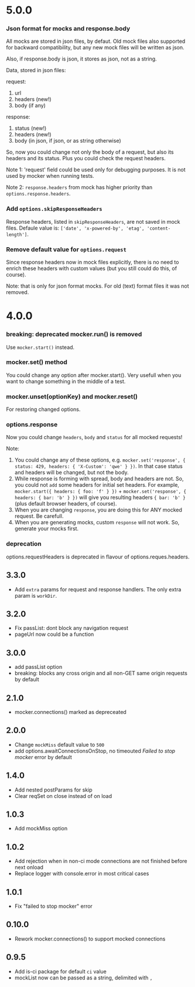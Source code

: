 # 5.0.0

### Json format for mocks and response.body

All mocks are stored in json files, by defaut. Old mock files also supported for backward compatibility, but any new mock files will be written as json.

Also, if response.body is json, it stores as json, not as a string.

Data, stored in json files:

request:

1. url
2. headers (new!)
3. body (if any)

response:

1. status (new!)
2. headers (new!)
3. body (in json, if json, or as string otherwise)

So, now you could change not only the body of a request, but also its headers and its status. Plus you could check the request headers.

Note 1: 'request' field could be used only for debugging purposes. It is not used by mocker when running tests.

Note 2: `response.headers` from mock has higher priority than `options.response.headers`.

### Add `options.skipResponseHeaders`

Response headers, listed in `skipResponseHeaders`, are not saved in mock files. Defaule value is: `['date', 'x-powered-by', 'etag', 'content-length']`.

### Remove default value for `options.request`

Since response headers now in mock files explicitly, there is no need to enrich these headers with custom values (but you still could do this, of course).

Note: that is only for json format mocks. For old (text) format files it was not removed.

# 4.0.0

### breaking: deprecated mocker.run() is removed

Use `mocker.start()` instead.

### mocker.set() method

You could change any option after mocker.start(). Very usefull when you want to change something in the middle of a test.

### mocker.unset(optionKey) and mocker.reset()

For restoring changed options.

### options.response

Now you could change `headers`, `body` and `status` for all mocked requests!

Note:

1. You could change any of these options, e.g. `mocker.set('response', { status: 429, headers: { 'X-Custom': 'qwe' } })`. In that case status and headers will be changed, but not the body.
2. While response is forming with spread, body and headers are not. So, you could not `add` some headers for initial set headers. For example, `mocker.start({ headers: { foo: 'f' } })` + `mocker.set('response', { headers: { bar: 'b' } })` will give you resulting headers `{ bar: 'b' }` (plus default browser headers, of course).
3. When you are changing `response`, you are doing this for ANY mocked request. Be carefull.
4. When you are generating mocks, custom `response` will not work. So, generate your mocks first.

### deprecation

options.requestHeaders is deprecated in flavour of options.reques.headers.

## 3.3.0

- Add `extra` params for request and response handlers. The only extra param is `workDir`.

## 3.2.0

- Fix passList: dont block any navigation request
- pageUrl now could be a function

## 3.0.0

- add passList option
- breaking: blocks any cross origin and all non-GET same origin requests by default

## 2.1.0

- mocker.connections() marked as depreceated

## 2.0.0

- Change `mockMiss` default value to `500`
- add options.awaitConnectionsOnStop, no timeouted _Failed to stop mocker_ error by default

## 1.4.0

- Add nested postParams for skip
- Clear reqSet on close instead of on load

## 1.0.3
- Add mockMiss option

## 1.0.2
- Add rejection when in non-ci mode connections are not finished before next onload
- Replace logger with console.error in most critical cases

## 1.0.1
- Fix "failed to stop mocker" error

## 0.10.0

- Rework mocker.connections() to support mocked connections

## 0.9.5

- Add is-ci package for default `ci` value
- mockList now can be passed as a string, delimited with `,`
